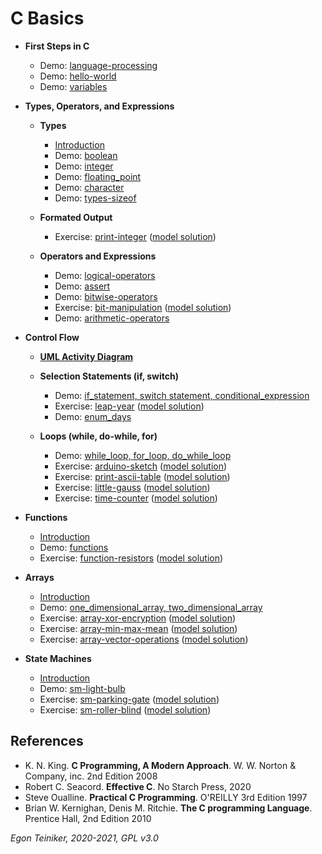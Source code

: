 # C Basics

* **First Steps in C**    
    * Demo: [language-processing](https://github.com/teiniker/teiniker-lectures-computerscience/tree/master/c-basics/introduction/language_processing)
    * Demo: [hello-world](https://github.com/teiniker/teiniker-lectures-computerscience/tree/master/c-basics/introduction/hello-world)   
    * Demo: [variables](https://github.com/teiniker/teiniker-lectures-computerscience/tree/master/c-basics/introduction/variables)
        
* **Types, Operators, and Expressions**
    * **Types**
        * [Introduction](https://github.com/teiniker/teiniker-lectures-computerscience/blob/master/c-basics/types-operators-expressions/types/README.md)
        * Demo: [boolean](https://github.com/teiniker/teiniker-lectures-computerscience/tree/master/c-basics/types-operators-expressions/types/boolean)
        * Demo: [integer](https://github.com/teiniker/teiniker-lectures-computerscience/tree/master/c-basics/types-operators-expressions/types/integer)
        * Demo: [floating_point](https://github.com/teiniker/teiniker-lectures-computerscience/tree/master/c-basics/types-operators-expressions/types/floating-point)
        * Demo: [character](https://github.com/teiniker/teiniker-lectures-computerscience/tree/master/c-basics/types-operators-expressions/types/character)
        * Demo: [types-sizeof](https://github.com/teiniker/teiniker-lectures-computerscience/tree/master/c-basics/types-operators-expressions/types/types-sizeof)
        
    * **Formated Output**    
        * Exercise: [print-integer](https://github.com/teiniker/teiniker-lectures-computerscience/tree/master/c-basics/types-operators-expressions/formated-output/print-integer-exercise)
        ([model solution](https://github.com/teiniker/teiniker-lectures-computerscience/tree/master/c-basics/types-operators-expressions/formated-output/print-integer))  

    * **Operators and Expressions**
        * Demo: [logical-operators](https://github.com/teiniker/teiniker-lectures-computerscience/tree/master/c-basics/types-operators-expressions/operators/logical-operators)  
        * Demo: [assert](https://github.com/teiniker/teiniker-lectures-computerscience/tree/master/c-basics/types-operators-expressions/operators/assert)
        * Demo: [bitwise-operators](https://github.com/teiniker/teiniker-lectures-computerscience/tree/master/c-basics/types-operators-expressions/operators/bitwise-operators)
        * Exercise: [bit-manipulation](https://github.com/teiniker/teiniker-lectures-computerscience/tree/master/c-basics/types-operators-expressions/operators/bit-manipulation-exercise)
        ([model solution](https://github.com/teiniker/teiniker-lectures-computerscience/tree/master/c-basics/types-operators-expressions/operators/bit-manipulation))
        * Demo: [arithmetic-operators](https://github.com/teiniker/teiniker-lectures-computerscience/tree/master/c-basics/types-operators-expressions/operators/arithmetic-operators)
         

* **Control Flow**
    * [**UML Activity Diagram**](https://github.com/teiniker/teiniker-lectures-computerscience/blob/master/configuration-management/documentation/uml/UML-Activity-Diagram.md) 
    * **Selection Statements (if, switch)**
        * Demo: [if_statement, switch statement, conditional_expression](https://github.com/teiniker/teiniker-lectures-computerscience/tree/master/c-basics/control-flow/selection)
        * Exercise: [leap-year](https://github.com/teiniker/teiniker-lectures-computerscience/tree/master/c-basics/control-flow/selection/leap-year-exercise)
        ([model solution](https://github.com/teiniker/teiniker-lectures-computerscience/tree/master/c-basics/control-flow/selection/leap-year))
         * Demo: [enum_days](https://github.com/teiniker/teiniker-lectures-computerscience/tree/master/c-basics/control-flow/selection/enumerations)

    * **Loops (while, do-while, for)**   
        * Demo: [while_loop, for_loop, do_while_loop](https://github.com/teiniker/teiniker-lectures-computerscience/tree/master/c-basics/control-flow/loops)
        * Exercise: [arduino-sketch](https://github.com/teiniker/teiniker-lectures-computerscience/tree/master/c-basics/control-flow/loops/arduino-sketch-exercise)
        ([model solution](https://github.com/teiniker/teiniker-lectures-computerscience/tree/master/c-basics/control-flow/loops/arduino-sketch))    
        * Exercise: [print-ascii-table](https://github.com/teiniker/teiniker-lectures-computerscience/tree/master/c-basics/control-flow/loops/print-ascii-table-exercise)
        ([model solution](https://github.com/teiniker/teiniker-lectures-computerscience/tree/master/c-basics/control-flow/loops/print-ascii-table))    
        * Exercise: [little-gauss](https://github.com/teiniker/teiniker-lectures-computerscience/tree/master/c-basics/control-flow/loops/little-gauss-exercise)
        ([model solution](https://github.com/teiniker/teiniker-lectures-computerscience/tree/master/c-basics/control-flow/loops/little-gauss))
        * Exercise: [time-counter](https://github.com/teiniker/teiniker-lectures-computerscience/tree/master/c-basics/control-flow/loops/time-counter-exercise)
        ([model solution](https://github.com/teiniker/teiniker-lectures-computerscience/tree/master/c-basics/control-flow/loops/time-counter))        
            
* **Functions**
    * [Introduction](https://github.com/teiniker/teiniker-lectures-computerscience/blob/master/c-basics/functions/README.md) 
    * Demo: [functions](https://github.com/teiniker/teiniker-lectures-computerscience/tree/master/c-basics/functions)
    * Exercise: [function-resistors](https://github.com/teiniker/teiniker-lectures-computerscience/tree/master/c-basics/functions/function-resistors-exercise)
        ([model solution](https://github.com/teiniker/teiniker-lectures-computerscience/tree/master/c-basics/functions/function-resistors))
      
* **Arrays**
    * [Introduction](https://github.com/teiniker/teiniker-lectures-computerscience/blob/master/c-basics/arrays/README.md)
    * Demo: [one_dimensional_array, two_dimensional_array](https://github.com/teiniker/teiniker-lectures-computerscience/tree/master/c-basics/arrays)
    * Exercise: [array-xor-encryption](https://github.com/teiniker/teiniker-lectures-computerscience/tree/master/c-basics/arrays/array-xor-encryption-exercise)
        ([model solution](https://github.com/teiniker/teiniker-lectures-computerscience/tree/master/c-basics/arrays/array-xor-encryption))
    * Exercise: [array-min-max-mean](https://github.com/teiniker/teiniker-lectures-computerscience/tree/master/c-basics/arrays/array-min-max-mean-exercise)
        ([model solution](https://github.com/teiniker/teiniker-lectures-computerscience/tree/master/c-basics/arrays/array-min-max-mean))
    * Exercise: [array-vector-operations](https://github.com/teiniker/teiniker-lectures-computerscience/tree/master/c-basics/arrays/array-vector-operations-exercise)
         ([model solution](https://github.com/teiniker/teiniker-lectures-computerscience/tree/master/c-basics/arrays/array-vector-operations))


* **State Machines**
   * [Introduction](https://github.com/teiniker/teiniker-lectures-computerscience/blob/master/c-basics/statemachine/README.md)  
   * Demo: [sm-light-bulb](https://github.com/teiniker/teiniker-lectures-computerscience/tree/master/c-basics/statemachine)
   * Exercise: [sm-parking-gate](https://github.com/teiniker/teiniker-lectures-computerscience/tree/master/c-basics/statemachine/sm-parking-gate-exercise)
      ([model solution](https://github.com/teiniker/teiniker-lectures-computerscience/tree/master/c-basics/statemachine/sm-parking-gate))
   * Exercise: [sm-roller-blind](https://github.com/teiniker/teiniker-lectures-computerscience/tree/master/c-basics/statemachine/sm-roller-blind-exercise)
      ([model solution](https://github.com/teiniker/teiniker-lectures-computerscience/tree/master/c-basics/statemachine/sm-roller-blind))
      

## References
* K. N. King. **C Programming, A Modern Approach**. W. W. Norton & Company, inc. 2nd Edition 2008
* Robert C. Seacord. **Effective C**. No Starch Press, 2020
* Steve Oualline. **Practical C Programming**. O'REILLY 3rd Edition 1997
* Brian W. Kernighan, Denis M. Ritchie. **The C programming Language**. Prentice Hall, 2nd Edition 2010

*Egon Teiniker, 2020-2021, GPL v3.0* 
